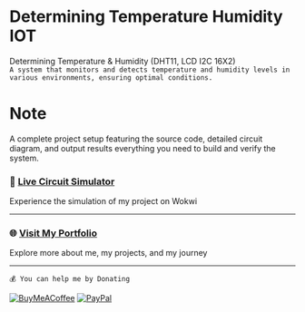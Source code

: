 # Determining Temperature Humidity IOT
Determining Temperature &amp; Humidity (DHT11, LCD I2C 16X2) <br>
```A system that monitors and detects temperature and humidity levels in various environments, ensuring optimal conditions.```
# Note
A complete project setup featuring the source code, detailed circuit diagram, and output results everything you need to build and verify the system.
### 🚀 [**Live Circuit Simulator**](https://wokwi.com/projects/432933108104267777)
Experience the simulation of my project on Wokwi  

---

### 🌐 [**Visit My Portfolio**](https://www.rohantkini.in/)  
Explore more about me, my projects, and my journey 

--- 
```💰 You can help me by Donating```

[![BuyMeACoffee](https://img.shields.io/badge/Buy%20Me%20a%20Coffee-ffdd00?style=for-the-badge&logo=buy-me-a-coffee&logoColor=black)](https://buymeacoffee.com/rohankini) [![PayPal](https://img.shields.io/badge/PayPal-00457C?style=for-the-badge&logo=paypal&logoColor=white)](https://paypal.me/RohanKinirk) 



